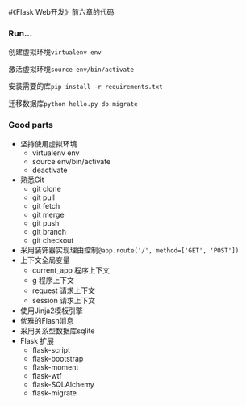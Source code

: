 #《Flask Web开发》前六章的代码

### Run...

创建虚拟环境`virtualenv env`

激活虚拟环境`source env/bin/activate`

安装需要的库`pip install -r requirements.txt`

迁移数据库`python hello.py db migrate`

### Good parts
- 坚持使用虚拟环境
    + virtualenv env
    + source env/bin/activate
    + deactivate
- 熟悉Git
    + git clone
    + git pull
    + git fetch
    + git merge
    + git push
    + git branch
    + git checkout
- 采用装饰器实现理由控制`@app.route('/', method=['GET', 'POST'])`
- 上下文全局变量
    + current_app 程序上下文
    + g           程序上下文
    + request     请求上下文
    + session     请求上下文
- 使用Jinja2模板引擎
- 优雅的Flash消息
- 采用关系型数据库sqlite
- Flask 扩展
    + flask-script
    + flask-bootstrap
    + flask-moment
    + flask-wtf
    + flask-SQLAlchemy
    + flask-migrate
